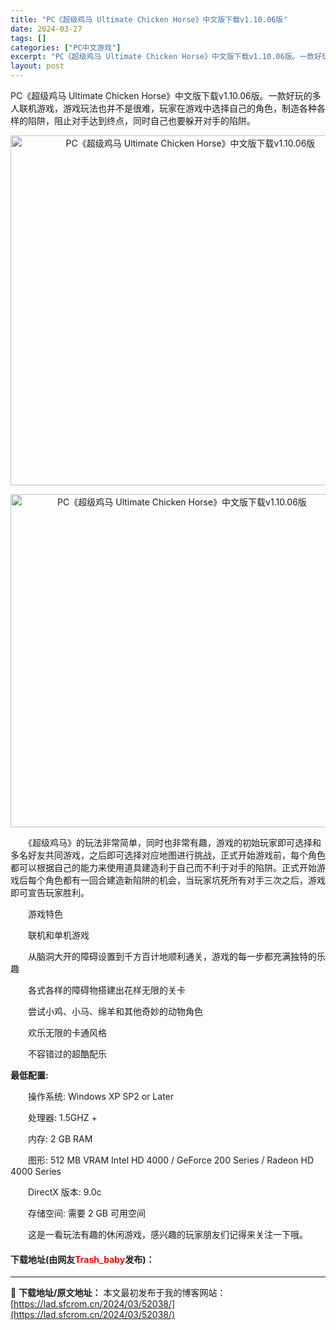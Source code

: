 ```yaml
---
title: "PC《超级鸡马 Ultimate Chicken Horse》中文版下载v1.10.06版"
date: 2024-03-27
tags: []
categories: ["PC中文游戏"]
excerpt: "PC《超级鸡马 Ultimate Chicken Horse》中文版下载v1.10.06版。一款好玩的多人联机游戏，游戏玩法也并不是很难，玩家在游戏中选择自己的角色，制造各种各样的陷阱，阻止对手达到终点，同时自己也要躲开对手的陷阱。 　　《超级鸡马》的玩法非常简单，同时也非常有趣，游戏的初始玩家即可&hellip;"
layout: post
---
```


 <p>PC《超级鸡马 Ultimate Chicken Horse》中文版下载v1.10.06版。一款好玩的多人联机游戏，游戏玩法也并不是很难，玩家在游戏中选择自己的角色，制造各种各样的陷阱，阻止对手达到终点，同时自己也要躲开对手的陷阱。</p> <p align="center"><img align="" border="0" src="https://lad.sfcrom.cn/wp-content/uploads/2024/03/20240327_6603aa85f0091.webp" width="560" alt="PC《超级鸡马 Ultimate Chicken Horse》中文版下载v1.10.06版" /></p> <p align="center"><img align="" border="0" src="https://lad.sfcrom.cn/wp-content/uploads/2024/03/20240327_6603aa8641c5b.webp" width="533" alt="PC《超级鸡马 Ultimate Chicken Horse》中文版下载v1.10.06版" /></p> <p>　　《超级鸡马》的玩法非常简单，同时也非常有趣，游戏的初始玩家即可选择和多名好友共同游戏，之后即可选择对应地图进行挑战，正式开始游戏前，每个角色都可以根据自己的能力来使用道具建造利于自己而不利于对手的陷阱。正式开始游戏后每个角色都有一回合建造新陷阱的机会，当玩家坑死所有对手三次之后，游戏即可宣告玩家胜利。</p> <p>　　游戏特色</p> <p>　　联机和单机游戏</p> <p>　　从脑洞大开的障碍设置到千方百计地顺利通关，游戏的每一步都充满独特的乐趣</p> <p>　　各式各样的障碍物搭建出花样无限的关卡</p> <p>　　尝试小鸡、小马、绵羊和其他奇妙的动物角色</p> <p>　　欢乐无限的卡通风格</p> <p>　　不容错过的超酷配乐</p> <p><strong>最低配置:</strong></p> <p>　　操作系统: Windows XP SP2 or Later</p> <p>　　处理器: 1.5GHZ +</p> <p>　　内存: 2 GB RAM</p> <p>　　图形: 512 MB VRAM Intel HD 4000 / GeForce 200 Series / Radeon HD 4000 Series</p> <p>　　DirectX 版本: 9.0c</p> <p>　　存储空间: 需要 2 GB 可用空间</p> <p>　　这是一看玩法有趣的休闲游戏，感兴趣的玩家朋友们记得来关注一下哦。</p> <p><h4>下载地址(由网友<font color="red">Trash_baby</font>发布)：</h4></p> 

---
📖 **下载地址/原文地址：** 本文最初发布于我的博客网站：[https://lad.sfcrom.cn/2024/03/52038/](https://lad.sfcrom.cn/2024/03/52038/)
